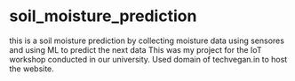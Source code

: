 # soil_moisture_prediction
this is a soil moisture prediction by collecting moisture data using sensores and using ML to predict the next data
This was my project for the IoT workshop conducted in our university.
Used domain of techvegan.in to host the website.
